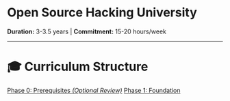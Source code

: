 # Open Source Hacking University

**Duration:** 3-3.5 years | **Commitment:** 15-20 hours/week

---

# 🎓 Curriculum Structure
[Phase 0: Prerequisites *(Optional Review)*](./Phase0-Prerequisites/README.md)
[Phase 1: Foundation](./Phase1-Foundation/README.md)

